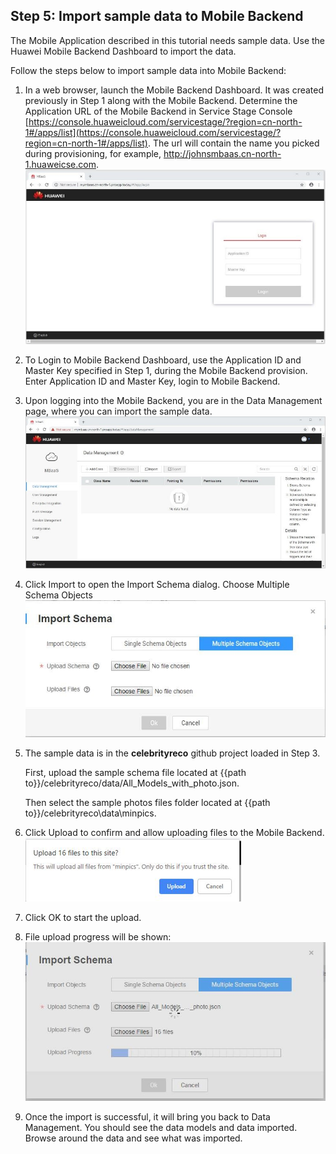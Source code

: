 ## Step 5:  Import sample data to Mobile Backend 

The Mobile Application described in this tutorial needs sample data.  Use the Huawei Mobile Backend Dashboard to import the data.  

Follow the steps below to import sample data into Mobile Backend:  

1.	In a web browser, launch the Mobile Backend Dashboard.  It was created previously in Step 1 along with the Mobile Backend.  Determine the Application URL of the Mobile Backend in Service Stage Console [https://console.huaweicloud.com/servicestage/?region=cn-north-1#/apps/list](https://console.huaweicloud.com/servicestage/?region=cn-north-1#/apps/list). The url will contain the name you picked during provisioning, for example, http://johnsmbaas.cn-north-1.huaweicse.com.  
![s4a](./imgs/s4a.jpg)  

2.	To Login to Mobile Backend Dashboard, use the Application ID and Master Key specified in Step 1, during the Mobile Backend provision.  Enter Application ID and Master Key, login to Mobile Backend.  

3.	Upon logging into the Mobile Backend, you are in the Data Management page, where you can import the sample data.  
![s4b](./imgs/s4b.jpg)  

4.	Click Import to open the Import Schema dialog. Choose Multiple Schema Objects  
![s4c](./imgs/s4c.jpg)  

5.	The sample data is in the **celebrityreco** github project loaded in Step 3.     

    First, upload the sample schema file located at {{path to}}/celebrityreco/data/All_Models_with_photo.json.  

    Then select the sample photos files folder located at {{path to}}/celebrityreco\data\minpics.  

6.	Click Upload to confirm and allow uploading files to the Mobile Backend.  
![s4d](./imgs/s4d.png)  

7.	Click OK to start the upload.  

8.	File upload progress will be shown:  
![s4e](./imgs/s4e.jpg)  

9.	Once the import is successful, it will bring you back to Data Management.  You should see the data models and data imported.  Browse around the data and see what was imported.           





